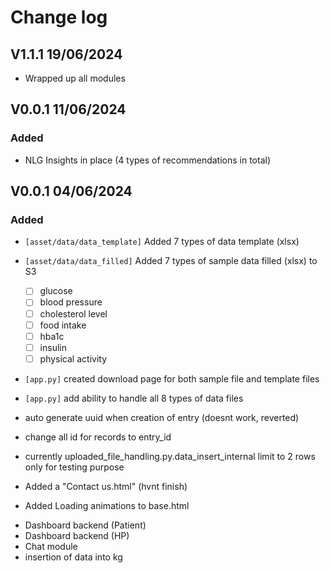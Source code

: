 # Change log

## V1.1.1 19/06/2024
- Wrapped up all modules

## V0.0.1 11/06/2024

### Added
- NLG Insights in place (4 types of recommendations in total)

## V0.0.1 04/06/2024

### Added

- `[asset/data/data_template]` Added 7 types of data template (xlsx)
- `[asset/data/data_filled]` Added 7 types of sample data filled (xlsx) to S3
    - [ ]  glucose
    - [ ]  blood pressure
    - [ ]  cholesterol level
    - [ ]  food intake
    - [ ]  hba1c
    - [ ]  insulin
    - [ ]  physical activity
- `[app.py]` created download page for both sample file and template files
- `[app.py]` add ability to handle all 8 types of data files

- auto generate uuid when creation of entry (doesnt work, reverted)
- change all id for records to entry_id
- currently uploaded_file_handling.py.data_insert_internal limit to 2 rows only for testing purpose
- Added a "Contact us.html" (hvnt finish)
- Added Loading animations to base.html

<!-- Tracy todo -->
- Dashboard backend (Patient)
- Dashboard backend (HP)
- Chat module
- insertion of data into kg